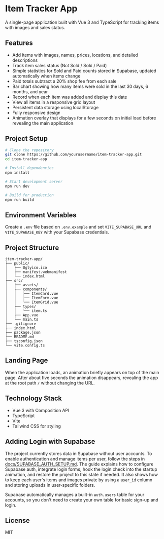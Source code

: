 # Item Tracker App

A single-page application built with Vue 3 and TypeScript for tracking items with images and sales status.

## Features

- Add items with images, names, prices, locations, and detailed descriptions
- Track item sales status (Not Sold / Sold / Paid)
- Simple statistics for Sold and Paid counts stored in Supabase, updated automatically when items change
- Paid totals subtract a 20% shop fee from each sale
- Bar chart showing how many items were sold in the last 30 days, 6 months, and year
- Record when each item was added and display this date
- View all items in a responsive grid layout
- Persistent data storage using localStorage
- Fully responsive design
- Animation overlay that displays for a few seconds on initial load before revealing the main application

## Project Setup

```bash
# Clone the repository
git clone https://github.com/yourusername/item-tracker-app.git
cd item-tracker-app

# Install dependencies
npm install

# Start development server
npm run dev

# Build for production
npm run build
```

## Environment Variables
Create a `.env` file based on `.env.example` and set `VITE_SUPABASE_URL` and `VITE_SUPABASE_KEY` with your Supabase credentials.

## Project Structure

```
item-tracker-app/
├── public/
│   ├── Uglyico.ico
│   ├── manifest.webmanifest
│   └── index.html
├── src/
│   ├── assets/
│   ├── components/
│   │   ├── ItemCard.vue
│   │   ├── ItemForm.vue
│   │   └── ItemGrid.vue
│   ├── types/
│   │   └── item.ts
│   ├── App.vue
│   └── main.ts
├── .gitignore
├── index.html
├── package.json
├── README.md
├── tsconfig.json
└── vite.config.ts
```

## Landing Page
When the application loads, an animation briefly appears on top of the main page. After about five seconds the animation disappears, revealing the app at the root path `/` without changing the URL.

## Technology Stack

- Vue 3 with Composition API
- TypeScript
- Vite
- Tailwind CSS for styling

## Adding Login with Supabase

The project currently stores data in Supabase without user accounts. To enable
authentication and manage items per user, follow the steps in
[docs/SUPABASE_AUTH_SETUP.md](docs/SUPABASE_AUTH_SETUP.md). The guide explains
how to configure Supabase auth, integrate login forms, hook the login check into
the startup animation, and restore the project to this state if needed. It also
shows how to keep each user's items and images private by using a `user_id`
column and storing uploads in user-specific folders.

Supabase automatically manages a built-in `auth.users` table for your accounts,
so you don't need to create your own table for basic sign-up and login.

## License

MIT

